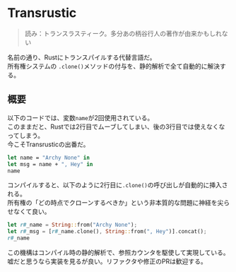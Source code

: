 # Transrustic
> 読み：トランスラスティーク。多分あの柄谷行人の著作が由来かもしれない

名前の通り、Rustにトランスパイルする代替言語だ。\
所有権システムの `.clone()`メソッドの付与を、静的解析で全て自動的に解決する。

## 概要

以下のコードでは、変数`name`が2回使用されている。\
このままだと、Rustでは2行目でムーブしてしまい、後の3行目では使えなくなってしまう。\
今こそTransrusticの出番だ。
```fsharp
let name = "Archy None" in
let msg = name + ", Hey" in
name
```

コンパイルすると、以下のように2行目に`.clone()`の呼び出しが自動的に挿入される。\
所有権の「どの時点でクローンするべきか」という非本質的な問題に神経を尖らせなくて良い。
```rust
let r#_name = String::from("Archy None");
let r#_msg = [r#_name.clone(), String::from(", Hey")].concat();
r#_name
```
この機構はコンパイル時の静的解析で、参照カウンタを駆使して実現している。\
嘘だと思うなら実装を見るが良い。リファクタや修正のPRは歓迎する。
